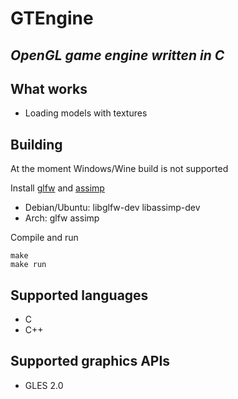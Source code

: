 # GTEngine
## _OpenGL game engine written in C_

## What works
- Loading models with textures

## Building
At the moment Windows/Wine build is not supported

Install [glfw](https://github.com/glfw/glfw) and [assimp](https://github.com/assimp/assimp)

- Debian/Ubuntu: libglfw-dev libassimp-dev
- Arch: glfw assimp

Compile and run

```
make
make run
```

## Supported languages
 - C
 - C++

## Supported graphics APIs
- GLES 2.0
